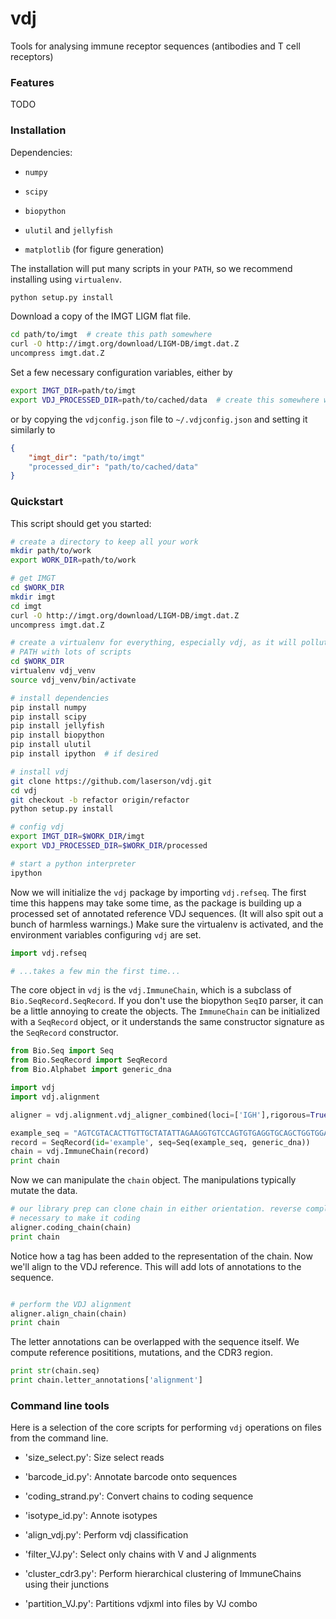 # vdj

Tools for analysing immune receptor sequences (antibodies and T cell receptors)

### Features

TODO

### Installation

Dependencies:

* `numpy`

* `scipy`

* `biopython`

* `ulutil` and `jellyfish`

* `matplotlib` (for figure generation)

The installation will put many scripts in your `PATH`, so we recommend
installing using `virtualenv`.

```bash
python setup.py install
```

Download a copy of the IMGT LIGM flat file.

```bash
cd path/to/imgt  # create this path somewhere
curl -O http://imgt.org/download/LIGM-DB/imgt.dat.Z
uncompress imgt.dat.Z
```

Set a few necessary configuration variables, either by

```bash
export IMGT_DIR=path/to/imgt
export VDJ_PROCESSED_DIR=path/to/cached/data  # create this somewhere writable
```

or by copying the `vdjconfig.json` file to `~/.vdjconfig.json` and setting it
similarly to

```json
{
    "imgt_dir": "path/to/imgt"
    "processed_dir": "path/to/cached/data"
}
```

### Quickstart

This script should get you started:

```bash
# create a directory to keep all your work
mkdir path/to/work
export WORK_DIR=path/to/work

# get IMGT
cd $WORK_DIR
mkdir imgt
cd imgt
curl -O http://imgt.org/download/LIGM-DB/imgt.dat.Z
uncompress imgt.dat.Z

# create a virtualenv for everything, especially vdj, as it will pollute your
# PATH with lots of scripts
cd $WORK_DIR
virtualenv vdj_venv
source vdj_venv/bin/activate

# install dependencies
pip install numpy
pip install scipy
pip install jellyfish
pip install biopython
pip install ulutil
pip install ipython  # if desired

# install vdj
git clone https://github.com/laserson/vdj.git
cd vdj
git checkout -b refactor origin/refactor
python setup.py install

# config vdj
export IMGT_DIR=$WORK_DIR/imgt
export VDJ_PROCESSED_DIR=$WORK_DIR/processed

# start a python interpreter
ipython
```

Now we will initialize the `vdj` package by importing `vdj.refseq`.  The first
time this happens may take some time, as the package is building up a processed
set of annotated reference VDJ sequences.  (It will also spit out a bunch of
harmless warnings.)  Make sure the virtualenv is activated, and the environment
variables configuring `vdj` are set.

```python
import vdj.refseq

# ...takes a few min the first time...
```

The core object in `vdj` is the `vdj.ImmuneChain`, which is a subclass of
`Bio.SeqRecord.SeqRecord`.  If you don't use the biopython `SeqIO` parser, it
can be a little annoying to create the objects.  The `ImmuneChain` can be
initialized with a `SeqRecord` object, or it understands the same constructor
signature as the `SeqRecord` constructor.

```python
from Bio.Seq import Seq
from Bio.SeqRecord import SeqRecord
from Bio.Alphabet import generic_dna

import vdj
import vdj.alignment

aligner = vdj.alignment.vdj_aligner_combined(loci=['IGH'],rigorous=True)

example_seq = "AGTCGTACACTTGTTGCTATATTAGAAGGTGTCCAGTGTGAGGTGCAGCTGGTGGAGTCTGGGGGAGGCTTGGTACAGCCTGGAGGGTCCCTGAGACTCTCCTGTGCAGCCTCTGGATTCACCTTCAGTAGTTATGAAATAGAACTGGGTCCGGCCAGGCTCCAGGGAAGGGGCGTGGAGTGGGTTTCATACATTAGTAGTAGTGGTAGTACCATATACTACGCAGACTCTGTGAAGGGCCGATTCACCATCTCCAGAGACAACGCCAAGAACTCACTGTATCTGCAAATGAACAGCCTGAGAGCCGAGGACACGGCTGTTTATTACTGTGCGAGAAATACCCCTCATAATTACTATGGTTCGGGGAGTTATTATAACGTTAACTACTACTACGGTATGGACGTCTGGGGCCAAGGGACCACGGTCACCGTCTCCTCAGGGAGTGCATCCGCCCCAACCCAGTGTGGACT"
record = SeqRecord(id='example', seq=Seq(example_seq, generic_dna))
chain = vdj.ImmuneChain(record)
print chain
```

Now we can manipulate the `chain` object.  The manipulations typically mutate
the data.

```python
# our library prep can clone chain in either orientation. reverse complement if
# necessary to make it coding
aligner.coding_chain(chain)
print chain
```

Notice how a tag has been added to the representation of the chain.  Now we'll
align to the VDJ reference.  This will add lots of annotations to the sequence.

```python

# perform the VDJ alignment
aligner.align_chain(chain)
print chain
```

The letter annotations can be overlapped with the sequence itself.  We compute
reference posititions, mutations, and the CDR3 region.

```python
print str(chain.seq)
print chain.letter_annotations['alignment']
```


### Command line tools

Here is a selection of the core scripts for performing `vdj` operations on
files from the command line.

* 'size_select.py': Size select reads

* 'barcode_id.py': Annotate barcode onto sequences

* 'coding_strand.py': Convert chains to coding sequence

* 'isotype_id.py': Annote isotypes

* 'align_vdj.py': Perform vdj classification

* 'filter_VJ.py': Select only chains with V and J alignments

* 'cluster_cdr3.py': Perform hierarchical clustering of ImmuneChains using
their junctions

* 'partition_VJ.py': Partitions vdjxml into files by VJ combo

